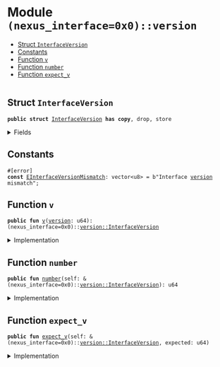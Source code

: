 
<a name="(nexus_interface=0x0)_version"></a>

# Module `(nexus_interface=0x0)::version`



-  [Struct `InterfaceVersion`](#(nexus_interface=0x0)_version_InterfaceVersion)
-  [Constants](#@Constants_0)
-  [Function `v`](#(nexus_interface=0x0)_version_v)
-  [Function `number`](#(nexus_interface=0x0)_version_number)
-  [Function `expect_v`](#(nexus_interface=0x0)_version_expect_v)


<pre><code></code></pre>



<a name="(nexus_interface=0x0)_version_InterfaceVersion"></a>

## Struct `InterfaceVersion`



<pre><code><b>public</b> <b>struct</b> <a href="../nexus_primitives/version.md#(nexus_interface=0x0)_version_InterfaceVersion">InterfaceVersion</a> <b>has</b> <b>copy</b>, drop, store
</code></pre>



<details>
<summary>Fields</summary>


<dl>
<dt>
<code>inner: u64</code>
</dt>
<dd>
</dd>
</dl>


</details>

<a name="@Constants_0"></a>

## Constants


<a name="(nexus_interface=0x0)_version_EInterfaceVersionMismatch"></a>



<pre><code>#[error]
<b>const</b> <a href="../nexus_primitives/version.md#(nexus_interface=0x0)_version_EInterfaceVersionMismatch">EInterfaceVersionMismatch</a>: vector&lt;u8&gt; = b"Interface <a href="../nexus_primitives/version.md#(nexus_interface=0x0)_version">version</a> mismatch";
</code></pre>



<a name="(nexus_interface=0x0)_version_v"></a>

## Function `v`



<pre><code><b>public</b> <b>fun</b> <a href="../nexus_primitives/version.md#(nexus_interface=0x0)_version_v">v</a>(<a href="../nexus_primitives/version.md#(nexus_interface=0x0)_version">version</a>: u64): (nexus_interface=0x0)::<a href="../nexus_primitives/version.md#(nexus_interface=0x0)_version_InterfaceVersion">version::InterfaceVersion</a>
</code></pre>



<details>
<summary>Implementation</summary>


<pre><code><b>public</b> <b>fun</b> <a href="../nexus_primitives/version.md#(nexus_interface=0x0)_version_v">v</a>(<a href="../nexus_primitives/version.md#(nexus_interface=0x0)_version">version</a>: u64): <a href="../nexus_primitives/version.md#(nexus_interface=0x0)_version_InterfaceVersion">InterfaceVersion</a> {
    <a href="../nexus_primitives/version.md#(nexus_interface=0x0)_version_InterfaceVersion">InterfaceVersion</a> { inner: <a href="../nexus_primitives/version.md#(nexus_interface=0x0)_version">version</a> }
}
</code></pre>



</details>

<a name="(nexus_interface=0x0)_version_number"></a>

## Function `number`



<pre><code><b>public</b> <b>fun</b> <a href="../nexus_primitives/version.md#(nexus_interface=0x0)_version_number">number</a>(self: &(nexus_interface=0x0)::<a href="../nexus_primitives/version.md#(nexus_interface=0x0)_version_InterfaceVersion">version::InterfaceVersion</a>): u64
</code></pre>



<details>
<summary>Implementation</summary>


<pre><code><b>public</b> <b>fun</b> <a href="../nexus_primitives/version.md#(nexus_interface=0x0)_version_number">number</a>(self: &<a href="../nexus_primitives/version.md#(nexus_interface=0x0)_version_InterfaceVersion">InterfaceVersion</a>): u64 {
    self.inner
}
</code></pre>



</details>

<a name="(nexus_interface=0x0)_version_expect_v"></a>

## Function `expect_v`



<pre><code><b>public</b> <b>fun</b> <a href="../nexus_primitives/version.md#(nexus_interface=0x0)_version_expect_v">expect_v</a>(self: &(nexus_interface=0x0)::<a href="../nexus_primitives/version.md#(nexus_interface=0x0)_version_InterfaceVersion">version::InterfaceVersion</a>, expected: u64)
</code></pre>



<details>
<summary>Implementation</summary>


<pre><code><b>public</b> <b>fun</b> <a href="../nexus_primitives/version.md#(nexus_interface=0x0)_version_expect_v">expect_v</a>(self: &<a href="../nexus_primitives/version.md#(nexus_interface=0x0)_version_InterfaceVersion">InterfaceVersion</a>, expected: u64) {
    <b>assert</b>!(self.inner == expected, <a href="../nexus_primitives/version.md#(nexus_interface=0x0)_version_EInterfaceVersionMismatch">EInterfaceVersionMismatch</a>)
}
</code></pre>



</details>

